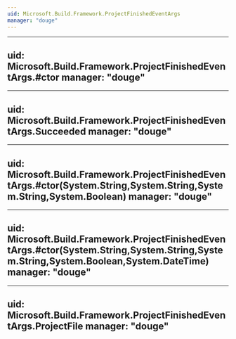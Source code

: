 ```yaml
---
uid: Microsoft.Build.Framework.ProjectFinishedEventArgs
manager: "douge"
---
```


---
uid: Microsoft.Build.Framework.ProjectFinishedEventArgs.#ctor
manager: "douge"
---

---
uid: Microsoft.Build.Framework.ProjectFinishedEventArgs.Succeeded
manager: "douge"
---

---
uid: Microsoft.Build.Framework.ProjectFinishedEventArgs.#ctor(System.String,System.String,System.String,System.Boolean)
manager: "douge"
---

---
uid: Microsoft.Build.Framework.ProjectFinishedEventArgs.#ctor(System.String,System.String,System.String,System.Boolean,System.DateTime)
manager: "douge"
---

---
uid: Microsoft.Build.Framework.ProjectFinishedEventArgs.ProjectFile
manager: "douge"
---
